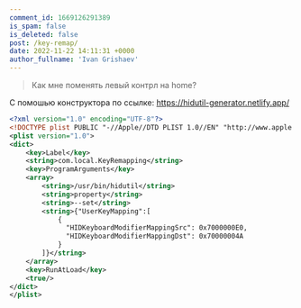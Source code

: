 ```yaml
---
comment_id: 1669126291389
is_spam: false
is_deleted: false
post: /key-remap/
date: 2022-11-22 14:11:31 +0000
author_fullname: 'Ivan Grishaev'
---
```


> Как мне поменять левый контрл на home?

С помошью конструктора по ссылке: https://hidutil-generator.netlify.app/

```xml
<?xml version="1.0" encoding="UTF-8"?>
<!DOCTYPE plist PUBLIC "-//Apple//DTD PLIST 1.0//EN" "http://www.apple.com/DTDs/PropertyList-1.0.dtd">
<plist version="1.0">
<dict>
    <key>Label</key>
    <string>com.local.KeyRemapping</string>
    <key>ProgramArguments</key>
    <array>
        <string>/usr/bin/hidutil</string>
        <string>property</string>
        <string>--set</string>
        <string>{"UserKeyMapping":[
            {
              "HIDKeyboardModifierMappingSrc": 0x7000000E0,
              "HIDKeyboardModifierMappingDst": 0x70000004A
            }
        ]}</string>
    </array>
    <key>RunAtLoad</key>
    <true/>
</dict>
</plist>
```

